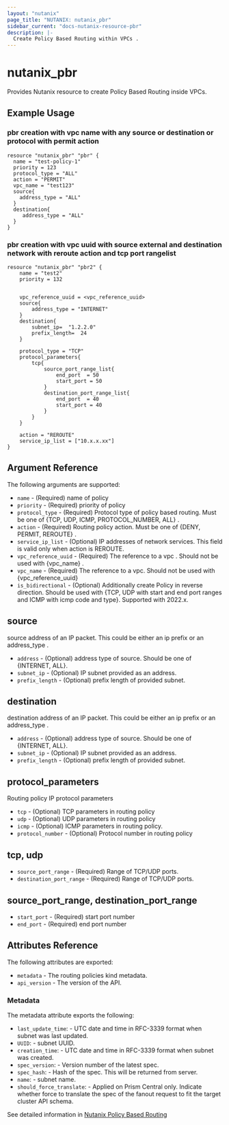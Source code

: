 ```yaml
---
layout: "nutanix"
page_title: "NUTANIX: nutanix_pbr"
sidebar_current: "docs-nutanix-resource-pbr"
description: |-
  Create Policy Based Routing within VPCs .
---
```


# nutanix_pbr

Provides Nutanix resource to create Policy Based Routing inside VPCs.

## Example Usage

### pbr creation with vpc name with any source or destination or protocol with permit action

```hcl
resource "nutanix_pbr" "pbr" {
  name = "test-policy-1"
  priority = 123
  protocol_type = "ALL"
  action = "PERMIT"
  vpc_name = "test123"
  source{
    address_type = "ALL"
  }
  destination{
     address_type = "ALL"
  }
}
```

### pbr creation with vpc uuid with source external and destination network with reroute action and  tcp port rangelist

```hcl
resource "nutanix_pbr" "pbr2" {
    name = "test2"
    priority = 132
 
 
    vpc_reference_uuid = <vpc_reference_uuid>
    source{
        address_type = "INTERNET"
    }
    destination{
        subnet_ip=  "1.2.2.0"
        prefix_length=  24
    }

    protocol_type = "TCP"
    protocol_parameters{
        tcp{
            source_port_range_list{
                end_port  = 50
                start_port = 50
            }
            destination_port_range_list{
                end_port  = 40
                start_port = 40
            }
        }
    }

    action = "REROUTE"
    service_ip_list = ["10.x.x.xx"]
}
```

## Argument Reference

The following arguments are supported:

* `name` - (Required) name of policy
* `priority` - (Required) priority of policy
* `protocol_type` - (Required) Protocol type of policy based routing. Must be one of {TCP, UDP, ICMP, PROTOCOL_NUMBER, ALL} .
* `action` - (Required) Routing policy action. Must be one of {DENY, PERMIT, REROUTE} .
* `service_ip_list` - (Optional) IP addresses of network services. This field is valid only when action is REROUTE.
* `vpc_reference_uuid` - (Required) The reference to a vpc . Should not be used with {vpc_name} .
* `vpc_name` - (Required) The reference to a vpc. Should not be used with {vpc_reference_uuid}
* `is_bidirectional` - (Optional) Additionally create Policy in reverse direction. Should be used with {TCP, UDP with start and end port ranges and ICMP with icmp code and type}. Supported with 2022.x.

## source
source address of an IP packet. This could be either an ip prefix or an address_type . 

* `address` - (Optional) address type of source. Should be one of {INTERNET, ALL}.
* `subnet_ip` - (Optional) IP subnet provided as an address.
* `prefix_length` - (Optional) prefix length of provided subnet. 

## destination
destination address of an IP packet. This could be either an ip prefix or an address_type . 

* `address` - (Optional) address type of source. Should be one of {INTERNET, ALL}.
* `subnet_ip` - (Optional) IP subnet provided as an address.
* `prefix_length` - (Optional) prefix length of provided subnet. 

## protocol_parameters
Routing policy IP protocol parameters

* `tcp` - (Optional) TCP parameters in routing policy
* `udp` - (Optional) UDP parameters in routing policy
* `icmp` - (Optional) ICMP parameters in routing policy.
* `protocol_number` - (Optional) Protocol number in routing policy

## tcp, udp

* `source_port_range` - (Required) Range of TCP/UDP ports.
* `destination_port_range` - (Required) Range of TCP/UDP ports.

## source_port_range, destination_port_range

* `start_port` - (Required) start port number
* `end_port` - (Required) end port number


## Attributes Reference

The following attributes are exported:

* `metadata` - The routing policies kind metadata.
* `api_version` - The version of the API.

### Metadata

The metadata attribute exports the following:

* `last_update_time`: - UTC date and time in RFC-3339 format when subnet was last updated.
* `UUID`: - subnet UUID.
* `creation_time`: - UTC date and time in RFC-3339 format when subnet was created.
* `spec_version`: - Version number of the latest spec.
* `spec_hash`: - Hash of the spec. This will be returned from server.
* `name`: - subnet name.
* `should_force_translate`: - Applied on Prism Central only. Indicate whether force to translate the spec of the fanout request to fit the target cluster API schema.

See detailed information in [Nutanix Policy Based Routing](https://www.nutanix.dev/api_references/prism-central-v3/#/18a0dab82342c-create-a-new-routing-policy)